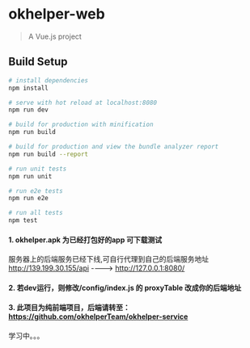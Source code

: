 # okhelper-web

> A Vue.js project

## Build Setup

``` bash
# install dependencies
npm install

# serve with hot reload at localhost:8080
npm run dev

# build for production with minification
npm run build

# build for production and view the bundle analyzer report
npm run build --report

# run unit tests
npm run unit

# run e2e tests
npm run e2e

# run all tests
npm test
```


#### 1. okhelper.apk 为已经打包好的app 可下载测试
服务器上的后端服务已经下线,可自行代理到自己的后端服务地址 http://139.199.30.155/api  ----> http://127.0.0.1:8080/ 

#### 2. 若dev运行，则修改/config/index.js 的 proxyTable 改成你的后端地址 

#### 3. 此项目为纯前端项目，后端请转至：https://github.com/okhelperTeam/okhelper-service
学习中。。。
